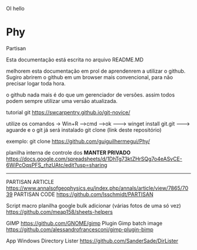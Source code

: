 OI hello 
# Phy
Partisan

Esta documentação está escrita no arquivo README.MD

melhorem esta documentação em prol de aprendenrem a utilizar o github. 
Sugiro abrirem o github em um browser mais convencional, para não precisar logar toda hora.

o github nada mais é do que um gerenciador de versões. 
assim todos podem sempre utilizar uma versão atualizada.

tutorial git https://swcarpentry.github.io/git-novice/

utilize os comandos -> Win+R -->cmd -->ok ---> winget install git.git  ---> aguarde e o git já será instalado 
git clone (link deste repositório)

exemplo:
git clone https://github.com/guiguilhermegui/Phy/

planilha interna de controle dos  **MANTER PRIVADO**
https://docs.google.com/spreadsheets/d/1DhTg73ktZHrSQg7o4eASvCE-6WiPcOqsPFS_rhzUAtc/edit?usp=sharing

----------------------------------
PARTISAN ARTICLE https://www.annalsofgeophysics.eu/index.php/annals/article/view/7865/7039
PARTISAN CODE https://github.com/lsschmidt/PARTISAN


Script macro planilha google bulk adicionar (várias fotos de uma só vez) https://github.com/meap158/sheets-helpers

GIMP https://github.com/GNOME/gimp
Plugin Gimp batch image https://github.com/alessandrofrancesconi/gimp-plugin-bimp

App Windows Directory Lister https://github.com/SanderSade/DirLister





